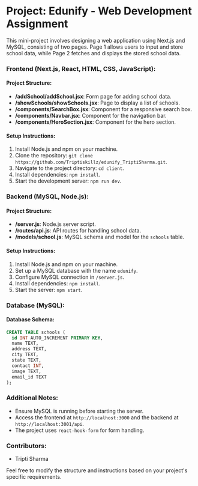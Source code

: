 # Project: Edunify - Web Development Assignment

This mini-project involves designing a web application using Next.js and MySQL, consisting of two pages. Page 1 allows users to input and store school data, while Page 2 fetches and displays the stored school data.

### Frontend (Next.js, React, HTML, CSS, JavaScript):

#### Project Structure:

- **/addSchool/addSchool.jsx**: Form page for adding school data.
- **/showSchools/showSchools.jsx**: Page to display a list of schools.
- **/components/SearchBox.jsx**: Component for a responsive search box.
- **/components/Navbar.jsx**: Component for the navigation bar.
- **/components/HeroSection.jsx**: Component for the hero section.

#### Setup Instructions:

1. Install Node.js and npm on your machine.
2. Clone the repository: `git clone https://github.com/Triptiskillz/edunify_TriptiSharma.git`.
3. Navigate to the project directory: `cd client`.
4. Install dependencies: `npm install`.
5. Start the development server: `npm run dev`.

### Backend (MySQL, Node.js):

#### Project Structure:

- **/server.js**: Node.js server script.
- **/routes/api.js**: API routes for handling school data.
- **/models/school.js**: MySQL schema and model for the `schools` table.

#### Setup Instructions:

1. Install Node.js and npm on your machine.
2. Set up a MySQL database with the name `edunify`.
3. Configure MySQL connection in `/server.js`.
4. Install dependencies: `npm install`.
5. Start the server: `npm start`.

### Database (MySQL):

#### Database Schema:

```sql
CREATE TABLE schools (
  id INT AUTO_INCREMENT PRIMARY KEY,
  name TEXT,
  address TEXT,
  city TEXT,
  state TEXT,
  contact INT,
  image TEXT,
  email_id TEXT
);
```

### Additional Notes:

- Ensure MySQL is running before starting the server.
- Access the frontend at `http://localhost:3000` and the backend at `http://localhost:3001/api`.
- The project uses `react-hook-form` for form handling.

### Contributors:

- Tripti Sharma

Feel free to modify the structure and instructions based on your project's specific requirements.
